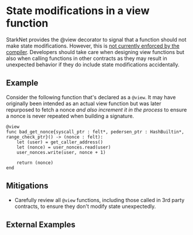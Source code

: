 # State modifications in a view function

StarkNet provides the @view decorator to signal that a function should not make state modifications. However, this is [not currently enforced by the compiler](https://starknet.io/docs/hello_starknet/intro.html). Developers should take care when designing view functions but also when calling functions in other contracts as they may result in unexpected behavior if they do include state modifications accidentally.

## Example

Consider the following function that's declared as a `@view`. It may have originally been intended as an actual view function but was later repurposed to fetch a nonce _and also increment it in the process_ to ensure a nonce is never repeated when building a signature. 

```cairo
@view
func bad_get_nonce{syscall_ptr : felt*, pedersen_ptr : HashBuiltin*, range_check_ptr}() -> (nonce : felt):
    let (user) = get_caller_address()
    let (nonce) = user_nonces.read(user)
    user_nonces.write(user, nonce + 1)

    return (nonce)
end
```

## Mitigations

- Carefully review all `@view` functions, including those called in 3rd party contracts, to ensure they don't modify state unexpectedly.

## External Examples
